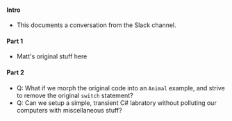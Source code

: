 
#### Intro

* This documents a conversation from the Slack channel.

#### Part 1

* Matt's original stuff here

#### Part 2

* Q: What if we morph the original code into an `Animal` example, and strive to remove the original `switch` statement?
* Q: Can we setup a simple, transient C# labratory without polluting our computers with miscellaneous stuff?
